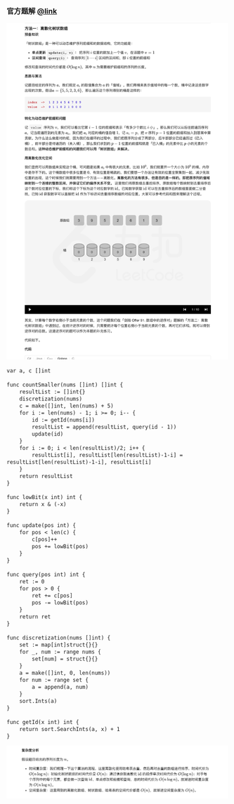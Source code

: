 ### 官方题解 [@link](https://leetcode-cn.com/problems/count-of-smaller-numbers-after-self/solution/ji-suan-you-ce-xiao-yu-dang-qian-yuan-su-de-ge-s-7/)

![1.png](./source/1.png)
```Golang
var a, c []int

func countSmaller(nums []int) []int {
    resultList := []int{}
    discretization(nums)
    c = make([]int, len(nums) + 5)
    for i := len(nums) - 1; i >= 0; i-- {
        id := getId(nums[i])
        resultList = append(resultList, query(id - 1))
        update(id)
    }
    for i := 0; i < len(resultList)/2; i++ {
        resultList[i], resultList[len(resultList)-1-i] = resultList[len(resultList)-1-i], resultList[i]
    }
    return resultList
}

func lowBit(x int) int {
    return x & (-x)
}

func update(pos int) {
    for pos < len(c) {
        c[pos]++
        pos += lowBit(pos)
    }
}

func query(pos int) int {
    ret := 0
    for pos > 0 {
        ret += c[pos]
        pos -= lowBit(pos)
    }
    return ret
}

func discretization(nums []int) {
    set := map[int]struct{}{}
    for _, num := range nums {
        set[num] = struct{}{} 
    }
    a = make([]int, 0, len(nums))
    for num := range set {
        a = append(a, num)
    }
    sort.Ints(a)
}

func getId(x int) int {
    return sort.SearchInts(a, x) + 1
}
```
![2.png](./source/2.png)